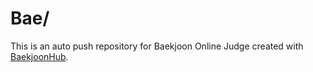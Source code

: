 # Bae/<joonHub>
This is an auto push repository for Baekjoon Online Judge created with [BaekjoonHub](https://github.com/BaekjoonHub/BaekjoonHub).
